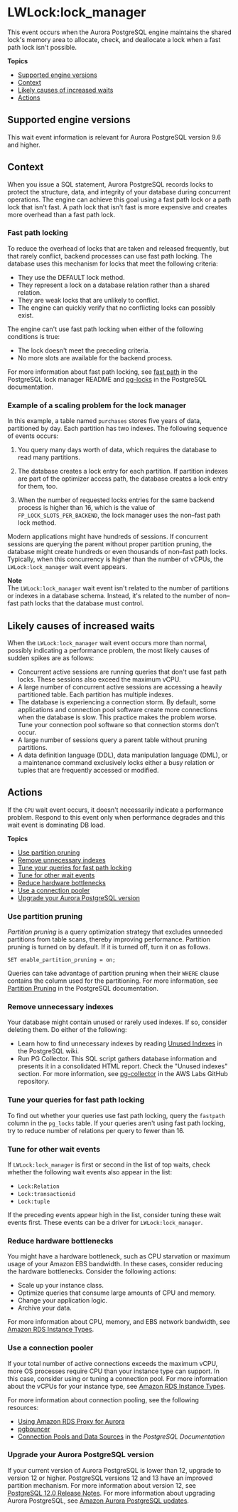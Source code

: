 # LWLock:lock\_manager<a name="apg-waits.lw-lock-manager"></a>

This event occurs when the Aurora PostgreSQL engine maintains the shared lock's memory area to allocate, check, and deallocate a lock when a fast path lock isn't possible\.

**Topics**
+ [Supported engine versions](#apg-waits.lw-lock-manager.context.supported)
+ [Context](#apg-waits.lw-lock-manager.context)
+ [Likely causes of increased waits](#apg-waits.lw-lock-manager.causes)
+ [Actions](#apg-waits.lw-lock-manager.actions)

## Supported engine versions<a name="apg-waits.lw-lock-manager.context.supported"></a>

This wait event information is relevant for Aurora PostgreSQL version 9\.6 and higher\.  

## Context<a name="apg-waits.lw-lock-manager.context"></a>

When you issue a SQL statement, Aurora PostgreSQL records locks to protect the structure, data, and integrity of your database during concurrent operations\. The engine can achieve this goal using a fast path lock or a path lock that isn't fast\. A path lock that isn't fast is more expensive and creates more overhead than a fast path lock\.

### Fast path locking<a name="apg-waits.lw-lock-manager.context.fast-path"></a>

To reduce the overhead of locks that are taken and released frequently, but that rarely conflict, backend processes can use fast path locking\. The database uses this mechanism for locks that meet the following criteria:
+ They use the DEFAULT lock method\.
+ They represent a lock on a database relation rather than a shared relation\.
+ They are weak locks that are unlikely to conflict\.
+ The engine can quickly verify that no conflicting locks can possibly exist\.

The engine can't use fast path locking when either of the following conditions is true:
+ The lock doesn't meet the preceding criteria\.
+ No more slots are available for the backend process\.

For more information about fast path locking, see [fast path](https://github.com/postgres/postgres/blob/master/src/backend/storage/lmgr/README#L70-L76) in the PostgreSQL lock manager README and [pg\-locks](https://www.postgresql.org/docs/9.3/view-pg-locks.html#AEN98195) in the PostgreSQL documentation\. 

### Example of a scaling problem for the lock manager<a name="apg-waits.lw-lock-manager.context.lock-manager"></a>

In this example, a table named `purchases` stores five years of data, partitioned by day\. Each partition has two indexes\. The following sequence of events occurs:

1. You query many days worth of data, which requires the database to read many partitions\.

1. The database creates a lock entry for each partition\. If partition indexes are part of the optimizer access path, the database creates a lock entry for them, too\.

1. When the number of requested locks entries for the same backend process is higher than 16, which is the value of `FP_LOCK_SLOTS_PER_BACKEND`, the lock manager uses the non–fast path lock method\.

Modern applications might have hundreds of sessions\. If concurrent sessions are querying the parent without proper partition pruning, the database might create hundreds or even thousands of non–fast path locks\. Typically, when this concurrency is higher than the number of vCPUs, the `LWLock:lock_manager` wait event appears\.

**Note**  
The `LWLock:lock_manager` wait event isn't related to the number of partitions or indexes in a database schema\. Instead, it's related to the number of non–fast path locks that the database must control\.

## Likely causes of increased waits<a name="apg-waits.lw-lock-manager.causes"></a>

When the `LWLock:lock_manager` wait event occurs more than normal, possibly indicating a performance problem, the most likely causes of sudden spikes are as follows:
+ Concurrent active sessions are running queries that don't use fast path locks\. These sessions also exceed the maximum vCPU\.
+ A large number of concurrent active sessions are accessing a heavily partitioned table\. Each partition has multiple indexes\.
+ The database is experiencing a connection storm\. By default, some applications and connection pool software create more connections when the database is slow\. This practice makes the problem worse\. Tune your connection pool software so that connection storms don't occur\.
+ A large number of sessions query a parent table without pruning partitions\.
+ A data definition language \(DDL\), data manipulation language \(DML\), or a maintenance command exclusively locks either a busy relation or tuples that are frequently accessed or modified\.

## Actions<a name="apg-waits.lw-lock-manager.actions"></a>

If the `CPU` wait event occurs, it doesn't necessarily indicate a performance problem\. Respond to this event only when performance degrades and this wait event is dominating DB load\.

**Topics**
+ [Use partition pruning](#apg-waits.lw-lock-manager.actions.pruning)
+ [Remove unnecessary indexes](#apg-waits.lw-lock-manager.actions.indexes)
+ [Tune your queries for fast path locking](#apg-waits.lw-lock-manager.actions.tuning)
+ [Tune for other wait events](#apg-waits.lw-lock-manager.actions.other-waits)
+ [Reduce hardware bottlenecks](#apg-waits.lw-lock-manager.actions.hw-bottlenecks)
+ [Use a connection pooler](#apg-waits.lw-lock-manager.actions.pooler)
+ [Upgrade your Aurora PostgreSQL version](#apg-waits.lw-lock-manager.actions.pg-version)

### Use partition pruning<a name="apg-waits.lw-lock-manager.actions.pruning"></a>

*Partition pruning* is a query optimization strategy that excludes unneeded partitions from table scans, thereby improving performance\. Partition pruning is turned on by default\. If it is turned off, turn it on as follows\.

```
SET enable_partition_pruning = on;
```

Queries can take advantage of partition pruning when their `WHERE` clause contains the column used for the partitioning\. For more information, see [Partition Pruning](https://www.postgresql.org/docs/current/ddl-partitioning.html#DDL-PARTITION-PRUNING) in the PostgreSQL documentation\.

### Remove unnecessary indexes<a name="apg-waits.lw-lock-manager.actions.indexes"></a>

Your database might contain unused or rarely used indexes\. If so, consider deleting them\. Do either of the following:
+ Learn how to find unnecessary indexes by reading [Unused Indexes](https://wiki.postgresql.org/wiki/Index_Maintenance#Unused_Indexes) in the PostgreSQL wiki\.
+ Run PG Collector\. This SQL script gathers database information and presents it in a consolidated HTML report\. Check the "Unused indexes" section\. For more information, see [pg\-collector](https://github.com/awslabs/pg-collector) in the AWS Labs GitHub repository\.

### Tune your queries for fast path locking<a name="apg-waits.lw-lock-manager.actions.tuning"></a>

To find out whether your queries use fast path locking, query the `fastpath` column in the `pg_locks` table\. If your queries aren't using fast path locking, try to reduce number of relations per query to fewer than 16\.

### Tune for other wait events<a name="apg-waits.lw-lock-manager.actions.other-waits"></a>

If `LWLock:lock_manager` is first or second in the list of top waits, check whether the following wait events also appear in the list:
+ `Lock:Relation`
+ `Lock:transactionid`
+ `Lock:tuple`

If the preceding events appear high in the list, consider tuning these wait events first\. These events can be a driver for `LWLock:lock_manager`\.

### Reduce hardware bottlenecks<a name="apg-waits.lw-lock-manager.actions.hw-bottlenecks"></a>

You might have a hardware bottleneck, such as CPU starvation or maximum usage of your Amazon EBS bandwidth\. In these cases, consider reducing the hardware bottlenecks\. Consider the following actions:
+ Scale up your instance class\.
+ Optimize queries that consume large amounts of CPU and memory\.
+ Change your application logic\.
+ Archive your data\.

For more information about CPU, memory, and EBS network bandwidth, see [Amazon RDS Instance Types](https://aws.amazon.com/rds/instance-types/)\.

### Use a connection pooler<a name="apg-waits.lw-lock-manager.actions.pooler"></a>

If your total number of active connections exceeds the maximum vCPU, more OS processes require CPU than your instance type can support\. In this case, consider using or tuning a connection pool\. For more information about the vCPUs for your instance type, see [Amazon RDS Instance Types](https://aws.amazon.com/rds/instance-types/)\.

For more information about connection pooling, see the following resources:
+ [Using Amazon RDS Proxy for Aurora](rds-proxy.md)
+ [pgbouncer](http://www.pgbouncer.org/usage.html)
+ [Connection Pools and Data Sources](https://www.postgresql.org/docs/7.4/jdbc-datasource.html) in the *PostgreSQL Documentation*

### Upgrade your Aurora PostgreSQL version<a name="apg-waits.lw-lock-manager.actions.pg-version"></a>

If your current version of Aurora PostgreSQL is lower than 12, upgrade to version 12 or higher\. PostgreSQL versions 12 and 13 have an improved partition mechanism\. For more information about version 12, see [PostgreSQL 12\.0 Release Notes]( https://www.postgresql.org/docs/release/12.0/)\. For more information about upgrading Aurora PostgreSQL, see [Amazon Aurora PostgreSQL updates](AuroraPostgreSQL.Updates.md)\.